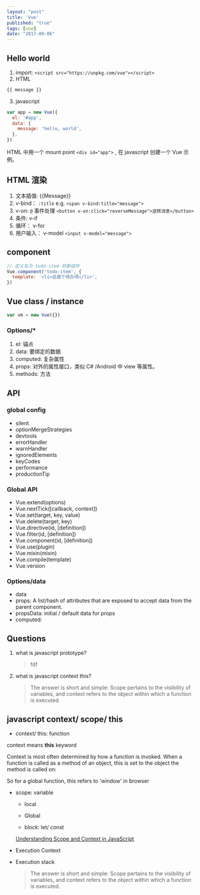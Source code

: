 ```yaml
---
layout: "post"
title: 'Vue'
published: "true"
tags: [vue]
date: "2017-09-06"
---
```


## Hello world

1. import: `<script src="https://unpkg.com/vue"></script>`
2. HTML

```html
{{ message }}
```

3. javascript

```js
var app = new Vue({
  el: '#app',
  data: {
    message: 'hello, world',
  },
})
```

HTML 中用一个 mount point `<div id="app">` , 在 javascript 创建一个 Vue 示例。

## HTML 渲染

1. 文本插值: {{Message}}
2. v-bind： `:title` e.g. `<span v-bind:title="message">`
3. v-on: `@` 事件处理 `<button v-on:click="reverseMessage">逆转消息</button>`
4. 条件: v-if
5. 循环： v-for
6. 用户输入： v-model `<input v-model="message">`

## component

```js
// 定义名为 todo-item 的新组件
Vue.component('todo-item', {
  template: '<li>这是个待办项</li>',
})
```

## Vue class / instance

```js
var vm = new Vue({})
```

### Options/*

1. el: 锚点
2. data: 要绑定的数据
3. computed: 复杂属性
4. props: 对外的属性接口，类似 C# /Android 中 view 等属性。
5. methods: 方法

## API

### global config

- silent
- optionMergeStrategies
- devtools
- errorHandler
- warnHandler
- ignoredElements
- keyCodes
- performance
- productionTip

### Global API

- Vue.extend(options)
- Vue.nextTick([callback, context])
- Vue.set(target, key, value)
- Vue.delete(target, key)
- Vue.directive(id, [definition])
- Vue.filter(id, [definition])
- Vue.component(id, [definition])
- Vue.use(plugin)
- Vue.mixin(mixin)
- Vue.compile(template)
- Vue.version

### Options/data

- data
- props: A list/hash of attributes that are exposed to accept data from the parent component.
- propsData: initial / default data for props
- computed:

## Questions

1. what is javascript prototype?

   > fdf

2. what is javascript context this?
   > The answer is short and simple: Scope pertains to the visibility of variables, and context refers to the object within which a function is executed.

## javascript context/ scope/ this

- context/ this: function

context means **this** keyword

Context is most often determined by how a function is invoked. When a function is called as a method of an object, this is set to the object the method is called on:

So for a global function, this refers to 'window' in browser

- scope: variable

  - local

  - Global

  - block: let/ const

  [Understanding Scope and Context in JavaScript](http://ryanmorr.com/understanding-scope-and-context-in-javascript/)

- Execution Context

- Execution stack
  > The answer is short and simple: Scope pertains to the visibility of variables, and context refers to the object within which a function is executed.